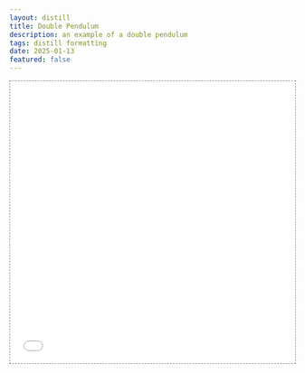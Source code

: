 ```yaml
---
layout: distill
title: Double Pendulum
description: an example of a double pendulum
tags: distill formatting
date: 2025-01-13
featured: false
---
```


<div class="l-page">
  <iframe src="{{ '/assets/plotly/lorenz_attractor.html' | relative_url }}" frameborder='0' scrolling='no' height="500px" width="100%" style="border: 1px dashed grey;"></iframe>
</div>
